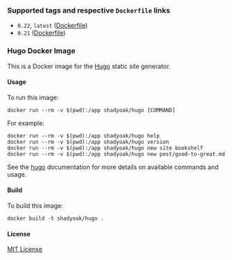 ### Supported tags and respective `Dockerfile` links

* `0.22`, `latest` ([Dockerfile](https://github.com/shadyoak/hugo/blob/master/Dockerfile))
* `0.21` ([Dockerfile](https://github.com/shadyoak/hugo/blob/v0.21/Dockerfile))

### Hugo Docker Image

This is a Docker image for the [Hugo](https://github.com/spf13/hugo) static site generator.

#### Usage

To run this image:

`docker run --rm -v $(pwd):/app shadyoak/hugo [COMMAND]`

For example:

```
docker run --rm -v $(pwd):/app shadyoak/hugo help
docker run --rm -v $(pwd):/app shadyoak/hugo version
docker run --rm -v $(pwd):/app shadyoak/hugo new site bookshelf
docker run --rm -v $(pwd):/app shadyoak/hugo new post/good-to-great.md
```

See the [hugo](https://gohugo.io) documentation for more details on available commands and usage.

#### Build

To build this image:

`docker build -t shadyoak/hugo .`

#### License

[MIT License](https://github.com/shadyoak/hugo/blob/master/LICENSE)
